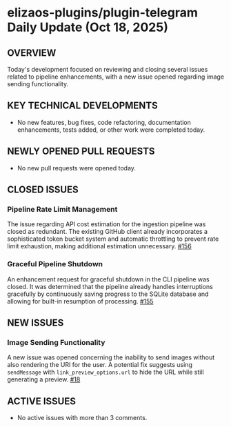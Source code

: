 # elizaos-plugins/plugin-telegram Daily Update (Oct 18, 2025)
## OVERVIEW 
Today's development focused on reviewing and closing several issues related to pipeline enhancements, with a new issue opened regarding image sending functionality.

## KEY TECHNICAL DEVELOPMENTS
- No new features, bug fixes, code refactoring, documentation enhancements, tests added, or other work were completed today.

## NEWLY OPENED PULL REQUESTS
- No new pull requests were opened today.

## CLOSED ISSUES
### Pipeline Rate Limit Management
The issue regarding API cost estimation for the ingestion pipeline was closed as redundant. The existing GitHub client already incorporates a sophisticated token bucket system and automatic throttling to prevent rate limit exhaustion, making additional estimation unnecessary. [#156](https://github.com/elizaos-plugins/plugin-telegram/issues/156)

### Graceful Pipeline Shutdown
An enhancement request for graceful shutdown in the CLI pipeline was closed. It was determined that the pipeline already handles interruptions gracefully by continuously saving progress to the SQLite database and allowing for built-in resumption of processing. [#155](https://github.com/elizaos-plugins/plugin-telegram/issues/155)

## NEW ISSUES
### Image Sending Functionality
A new issue was opened concerning the inability to send images without also rendering the URI for the user. A potential fix suggests using `sendMessage` with `link_preview_options.url` to hide the URL while still generating a preview. [#18](https://github.com/elizaos-plugins/plugin-telegram/issues/18)

## ACTIVE ISSUES
- No active issues with more than 3 comments.
